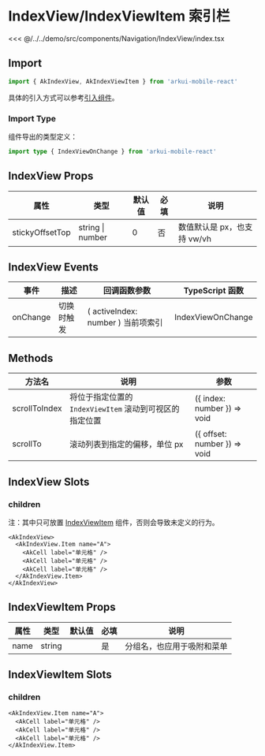 # IndexView/IndexViewItem 索引栏

<CodeDemo name="IndexView">

<<< @/../../demo/src/components/Navigation/IndexView/index.tsx

</CodeDemo>

## Import

```js
import { AkIndexView, AkIndexViewItem } from 'arkui-mobile-react'
```

具体的引入方式可以参考[引入组件](../guide/import.md)。

### Import Type

组件导出的类型定义：

```ts
import type { IndexViewOnChange } from 'arkui-mobile-react'
```

## IndexView Props

| 属性            | 类型             | 默认值 | 必填 | 说明                        |
| --------------- | ---------------- | ------ | ---- | --------------------------- |
| stickyOffsetTop | string \| number | 0      | 否   | 数值默认是 px，也支持 vw/vh |

## IndexView Events

| 事件     | 描述       | 回调函数参数                       | TypeScript 函数   |
| -------- | ---------- | ---------------------------------- | ----------------- |
| onChange | 切换时触发 | ( activeIndex: number ) 当前项索引 | IndexViewOnChange |

## Methods

| 方法名        | 说明                                                    | 参数                         |
| ------------- | ------------------------------------------------------- | ---------------------------- |
| scrollToIndex | 将位于指定位置的 `IndexViewItem` 滚动到可视区的指定位置 | ({ index: number }) => void  |
| scrollTo      | 滚动列表到指定的偏移，单位 px                           | ({ offset: number }) => void |

## IndexView Slots

### children

注：其中只可放置 [IndexViewItem](./IndexView.md#indexviewitem-索引子项) 组件，否则会导致未定义的行为。

```tsx
<AkIndexView>
  <AkIndexView.Item name="A">
    <AkCell label="单元格" />
    <AkCell label="单元格" />
    <AkCell label="单元格" />
  </AkIndexView.Item>
</AkIndexView>
```

## IndexViewItem Props

| 属性 | 类型   | 默认值 | 必填 | 说明                       |
| ---- | ------ | ------ | ---- | -------------------------- |
| name | string |        | 是   | 分组名，也应用于吸附和菜单 |

## IndexViewItem Slots

### children

```tsx
<AkIndexView.Item name="A">
  <AkCell label="单元格" />
  <AkCell label="单元格" />
  <AkCell label="单元格" />
</AkIndexView.Item>
```
